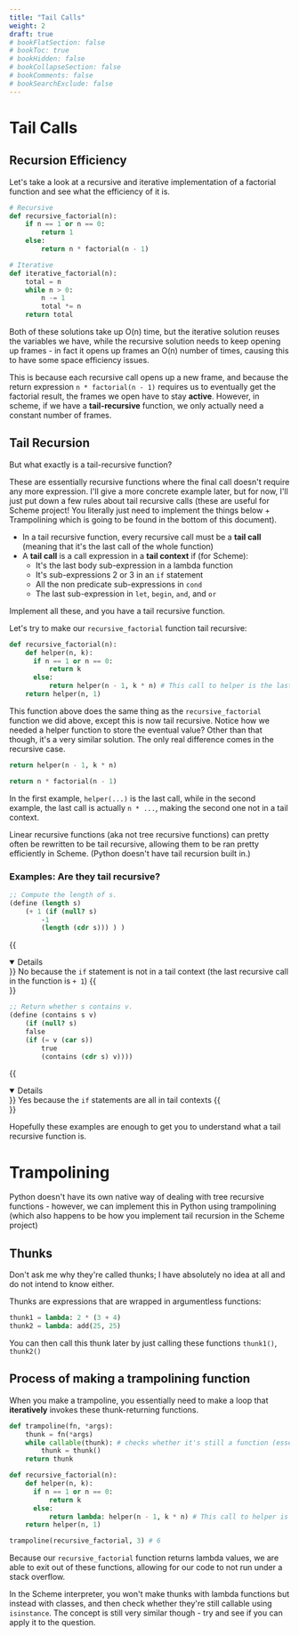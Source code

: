 ```yaml
---
title: "Tail Calls"
weight: 2
draft: true
# bookFlatSection: false
# bookToc: true
# bookHidden: false
# bookCollapseSection: false
# bookComments: false
# bookSearchExclude: false
---
```


# Tail Calls

## Recursion Efficiency

Let's take a look at a recursive and iterative implementation of a factorial function and see what the efficiency of it is.

```python
# Recursive
def recursive_factorial(n):
    if n == 1 or n == 0:
        return 1
    else:
        return n * factorial(n - 1)

# Iterative
def iterative_factorial(n):
    total = n
    while n > 0:
        n -= 1
        total *= n
    return total
```

Both of these solutions take up O(n) time, but the iterative solution reuses the variables we have, while the recursive solution needs to keep opening up frames - in fact it opens up frames an O(n) number of times, causing this to have some space efficiency issues.

This is because each recursive call opens up a new frame, and because the return expression `n * factorial(n - 1)` requires us to eventually get the factorial result, the frames we open have to stay **active**. However, in scheme, if we have a **tail-recursive** function, we only actually need a constant number of frames.

## Tail Recursion

But what exactly is a tail-recursive function?

These are essentially recursive functions where the final call doesn't require any more expression. I'll give a more concrete example later, but for now, I'll just put down a few rules about tail recursive calls (these are useful for Scheme project! You literally just need to implement the things below + Trampolining which is going to be found in the bottom of this document).

- In a tail recursive function, every recursive call must be a **tail call** (meaning that it's the last call of the whole function)
- A **tail call** is a call expression in a **tail context** if (for Scheme):
  - It's the last body sub-expression in a lambda function
  - It's sub-expressions 2 or 3 in an `if` statement
  - All the non predicate sub-expressions in `cond`
  - The last sub-expression in `let`, `begin`, `and`, and `or`

Implement all these, and you have a tail recursive function.

Let's try to make our `recursive_factorial` function tail recursive:

```python
def recursive_factorial(n):
    def helper(n, k):
      if n == 1 or n == 0:
          return k
      else:
          return helper(n - 1, k * n) # This call to helper is the last call of the whole function
    return helper(n, 1)
```

This function above does the same thing as the `recursive_factorial` function we did above, except this is now tail recursive. Notice how we needed a helper function to store the eventual value? Other than that though, it's a very similar solution. The only real difference comes in the recursive case.

```python
return helper(n - 1, k * n)

return n * factorial(n - 1)
```

In the first example, `helper(...)` is the last call, while in the second example, the last call is actually `n * ...`, making the second one not in a tail context.

Linear recursive functions (aka not tree recursive functions) can pretty often be rewritten to be tail recursive, allowing them to be ran pretty efficiently in Scheme. (Python doesn't have tail recursion built in.)

### Examples: Are they tail recursive?

```scheme
;; Compute the length of s.
(define (length s)
    (+ 1 (if (null? s)
        -1
        (length (cdr s))) ) )
```

{{<details title="Answer" open=false>}}
No because the `if` statement is not in a tail context (the last recursive call in the function is `+ 1`)
{{</details>}}

```scheme
;; Return whether s contains v.
(define (contains s v)
    (if (null? s)
    false
    (if (= v (car s))
        true
        (contains (cdr s) v))))
```

{{<details title="Answer" open=false>}}
Yes because the `if` statements are all in tail contexts
{{</details>}}

Hopefully these examples are enough to get you to understand what a tail recursive function is.

# Trampolining

Python doesn't have its own native way of dealing with tree recursive functions - however, we can implement this in Python using trampolining (which also happens to be how you implement tail recursion in the Scheme project)

## Thunks

Don't ask me why they're called thunks; I have absolutely no idea at all and do not intend to know either.

Thunks are expressions that are wrapped in argumentless functions:

```python
thunk1 = lambda: 2 * (3 + 4)
thunk2 = lambda: add(25, 25)
```

You can then call this thunk later by just calling these functions `thunk1()`, `thunk2()`

## Process of making a trampolining function

When you make a trampoline, you essentially need to make a loop that **iteratively** invokes these thunk-returning functions.

```python
def trampoline(fn, *args):
    thunk = fn(*args)
    while callable(thunk): # checks whether it's still a function (essentially)
        thunk = thunk()
    return thunk

def recursive_factorial(n):
    def helper(n, k):
      if n == 1 or n == 0:
          return k
      else:
          return lambda: helper(n - 1, k * n) # This call to helper is the last call of the whole function
    return helper(n, 1)

trampoline(recursive_factorial, 3) # 6
```

Because our `recursive_factorial` function returns lambda values, we are able to exit out of these functions, allowing for our code to not run under a stack overflow.

In the Scheme interpreter, you won't make thunks with lambda functions but instead with classes, and then check whether they're still callable using `isinstance`. The concept is still very similar though - try and see if you can apply it to the question.


